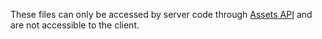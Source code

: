 These files can only be accessed by server code through [Assets API](https://docs.meteor.com/#assets) and are not accessible to the client.
